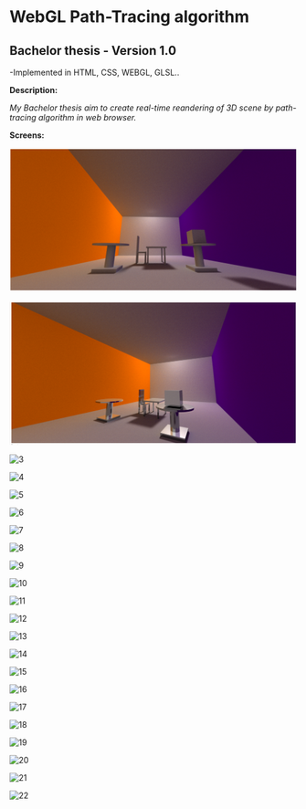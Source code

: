 
# WebGL Path-Tracing algorithm

## Bachelor thesis - Version 1.0

-Implemented in HTML, CSS, WEBGL, GLSL..

**Description:**

*My Bachelor thesis aim to create real-time reandering of 3D scene by path-tracing algorithm in web browser.*



**Screens:**

![1](https://github.com/sarvasrobert/Bachelor/blob/master/pics/1.png?raw=true)

![2](https://github.com/sarvasrobert/Bachelor/blob/master/pics/2.png?raw=true)
	
![3](https://github.com/sarvasrobert/Bachelor/pics/blob/master/3.png?raw=true)

![4](https://github.com/sarvasrobert/Bachelor/pics/blob/master/4.png?raw=true)

![5](https://github.com/sarvasrobert/Bachelor/pics/blob/master/5.png?raw=true)

![6](https://github.com/sarvasrobert/Bachelor/pics/blob/master/6.png?raw=true)

![7](https://github.com/sarvasrobert/Bachelor/pics/blob/master/7.png?raw=true)

![8](https://github.com/sarvasrobert/Bachelor/pics/blob/master/8.png?raw=true)

![9](https://github.com/sarvasrobert/Bachelor/pics/blob/master/9.png?raw=true)

![10](https://github.com/sarvasrobert/Bachelor/pics/blob/master/10.png?raw=true)

![11](https://github.com/sarvasrobert/Bachelor/pics/blob/master/11.png?raw=true)

![12](https://github.com/sarvasrobert/Bachelor/pics/blob/master/12.png?raw=true)

![13](https://github.com/sarvasrobert/Bachelor/pics/blob/master/13.png?raw=true)

![14](https://github.com/sarvasrobert/Bachelor/pics/blob/master/14.png?raw=true)

![15](https://github.com/sarvasrobert/Bachelor/pics/blob/master/15.png?raw=true)
	
![16](https://github.com/sarvasrobert/Bachelor/pics/blob/master/16.png?raw=true)

![17](https://github.com/sarvasrobert/Bachelor/pics/blob/master/17.png?raw=true)

![18](https://github.com/sarvasrobert/Bachelor/pics/blob/master/18.png?raw=true)

![19](https://github.com/sarvasrobert/Bachelor/pics/blob/master/19.png?raw=true)

![20](https://github.com/sarvasrobert/Bachelor/pics/blob/master/20.png?raw=true)

![21](https://github.com/sarvasrobert/Bachelor/pics/blob/master/21.png?raw=true)

![22](https://github.com/sarvasrobert/Bachelor/pics/blob/master/22.png?raw=true)
